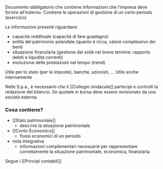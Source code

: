 
Documento obbligatorio che contiene Informazioni che l'impresa deve fornire all'esterno.
Contiene le operazioni di gestione di un certo periodo (esercizio)

Le informazioni presenti riguardano
- capacità reddituale (capacità di fare guadagno)
- entità del patrimonio aziendale (quanto è ricca, valore complessivo dei beni)
- situazione finanziaria (gestione dei soldi nel breve termine: rapporto debiti e liquidità correnti)
- evoluzione delle prestazioni nel tempo (trend)

Utile per lo stato (per le imposte), banche, azionisti, ... 
Utile anche internamente


Nelle S.p.a., è necessario che il [[Collegio sindacale]] partecipi e controlli la redazione del bilancio.
Se quotate in borsa deve essere revisionato da una società esterna.

### Cosa contiene?
- [[Stato patrimoniale]]
	- descrive la situazione patrimoniale
- [[Conto Economico]]
	- flussi economici di un periodo
- nota integrativa
	- informazioni complementari necessarie per rappresentare correttamente la situazione patrimoniale, economica, finanziaria

Segue i [[Principi contabili]]